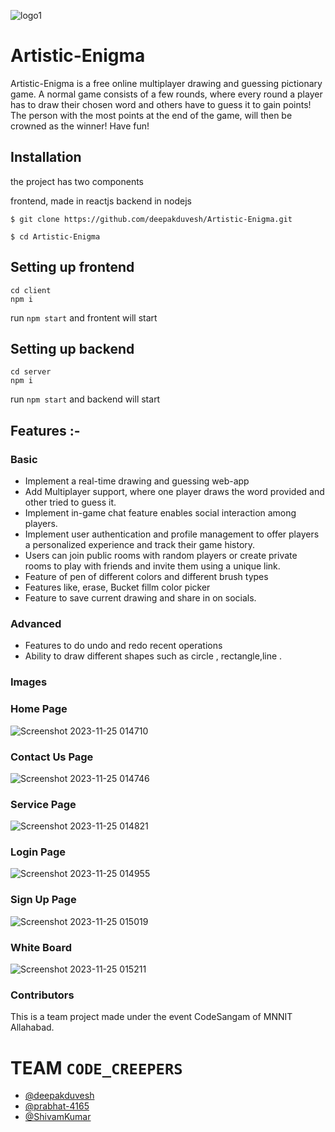 ![logo1](https://github.com/deepakduvesh/Artistic-Enigma/assets/113784689/d5b437cf-4174-4a85-903f-19ed7dd1ceed)
# Artistic-Enigma

Artistic-Enigma is a free online multiplayer drawing and guessing pictionary game. A normal game consists of a few rounds, where every round a player has to draw their chosen word and others have to guess it to gain points! The person with the most points at the end of the game, will then be crowned as the winner! Have fun!

## Installation

the project has two components

frontend, made in reactjs
backend in nodejs
```
$ git clone https://github.com/deepakduvesh/Artistic-Enigma.git
```
```
$ cd Artistic-Enigma
```
## Setting up frontend

```
cd client
npm i

```
run `npm start` and frontent will start

## Setting up backend

```
cd server
npm i
```
run `npm start` and backend will start

## Features :-

  ### Basic

  - Implement a real-time drawing and guessing web-app
  - Add Multiplayer support, where one player draws the word provided and other tried to guess it.
 - Implement in-game chat feature enables social interaction among players.
 - Implement user authentication and profile management to offer players a personalized experience and track their game history.
- Users can join public rooms with random players or create private rooms to play with friends and invite them using a unique link.
 - Feature of pen of different colors and different brush types
- Features like, erase, Bucket fillm color picker
- Feature to save current drawing and share in on socials.

### Advanced
- Features to do undo and redo recent operations
- Ability to draw different shapes such as circle , rectangle,line .


### Images

### Home Page

![Screenshot 2023-11-25 014710](https://github.com/deepakduvesh/Artistic-Enigma/assets/113784689/dbd7b6ea-ed9b-4eca-95e2-48e584a201a8)

### Contact Us Page
![Screenshot 2023-11-25 014746](https://github.com/deepakduvesh/Artistic-Enigma/assets/113784689/443af158-2f83-4954-9815-4d23724a7591)

### Service Page
![Screenshot 2023-11-25 014821](https://github.com/deepakduvesh/Artistic-Enigma/assets/113784689/3e2b0055-5364-4a94-a3a8-83c3b9adb8a2)

### Login Page

![Screenshot 2023-11-25 014955](https://github.com/deepakduvesh/Artistic-Enigma/assets/113784689/ae64f07a-0e50-4737-9d9e-8150f1e5c784)



### Sign Up Page
![Screenshot 2023-11-25 015019](https://github.com/deepakduvesh/Artistic-Enigma/assets/113784689/b582a378-d0e5-4721-8840-e91e98190b6e)

### White Board
![Screenshot 2023-11-25 015211](https://github.com/deepakduvesh/Artistic-Enigma/assets/113784689/dd4ccadf-e8ee-465b-8656-1dd2c7a253ab)

### Contributors

This is a team project made under the  event CodeSangam of MNNIT Allahabad.

# TEAM `CODE_CREEPERS`

- [@deepakduvesh](https://github.com/deepakduvesh)
-  [@prabhat-4165](https://github.com/prabhat-4165)
- [@ShivamKumar](https://github.com/shivamkrmnnit)
